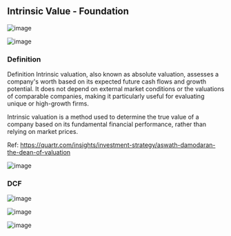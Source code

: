 ## Intrinsic Value - Foundation

![image](https://github.com/user-attachments/assets/3c63ed3f-fcb5-4b8d-bb83-4c2a5b2c9f16)

![image](https://github.com/user-attachments/assets/f9dce659-03d6-4b6c-b707-c6e8bc4deb8e)


### Definition

Definition
Intrinsic valuation, also known as absolute valuation, assesses a company's worth based on its expected future cash flows and growth potential. 
It does not depend on external market conditions or the valuations of comparable companies, making it particularly useful for evaluating unique or high-growth firms.

Intrinsic valuation is a method used to determine the true value of a company based on its fundamental financial performance, rather than relying on market prices. 

Ref: https://quartr.com/insights/investment-strategy/aswath-damodaran-the-dean-of-valuation

![image](https://github.com/user-attachments/assets/b9ca5849-0679-42ff-a902-0244b7b66f73)


### DCF

![image](https://github.com/user-attachments/assets/e186ce04-9653-4b58-b227-eecf4b82ca27)

![image](https://github.com/user-attachments/assets/cd40a555-e8c0-4276-b8ee-4c9e662ff564)

![image](https://github.com/user-attachments/assets/d754b037-ff87-4c19-87d7-15621eca028a)
